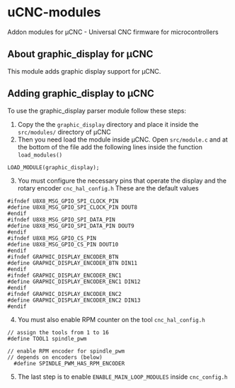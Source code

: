 # uCNC-modules

Addon modules for µCNC - Universal CNC firmware for microcontrollers

## About graphic_display for µCNC

This module adds graphic display support for µCNC.

## Adding graphic_display to µCNC

To use the graphic_display parser module follow these steps:

1. Copy the the `graphic_display` directory and place it inside the `src/modules/` directory of µCNC
2. Then you need load the module inside µCNC. Open `src/module.c` and at the bottom of the file add the following lines inside the function `load_modules()`

```
LOAD_MODULE(graphic_display);
```

3. You must configure the necessary pins that operate the display and the rotary encoder `cnc_hal_config.h`
These are the default values

```
#ifndef U8X8_MSG_GPIO_SPI_CLOCK_PIN
#define U8X8_MSG_GPIO_SPI_CLOCK_PIN DOUT8
#endif
#ifndef U8X8_MSG_GPIO_SPI_DATA_PIN
#define U8X8_MSG_GPIO_SPI_DATA_PIN DOUT9
#endif
#ifndef U8X8_MSG_GPIO_CS_PIN
#define U8X8_MSG_GPIO_CS_PIN DOUT10
#endif
#ifndef GRAPHIC_DISPLAY_ENCODER_BTN
#define GRAPHIC_DISPLAY_ENCODER_BTN DIN11
#endif
#ifndef GRAPHIC_DISPLAY_ENCODER_ENC1
#define GRAPHIC_DISPLAY_ENCODER_ENC1 DIN12
#endif
#ifndef GRAPHIC_DISPLAY_ENCODER_ENC2
#define GRAPHIC_DISPLAY_ENCODER_ENC2 DIN13
#endif
```

4. You must also enable RPM counter on the tool `cnc_hal_config.h`

```
// assign the tools from 1 to 16
#define TOOL1 spindle_pwm

// enable RPM encoder for spindle_pwm
// depends on encoders (below)
  #define SPINDLE_PWM_HAS_RPM_ENCODER
```

5. The last step is to enable `ENABLE_MAIN_LOOP_MODULES` inside `cnc_config.h`
